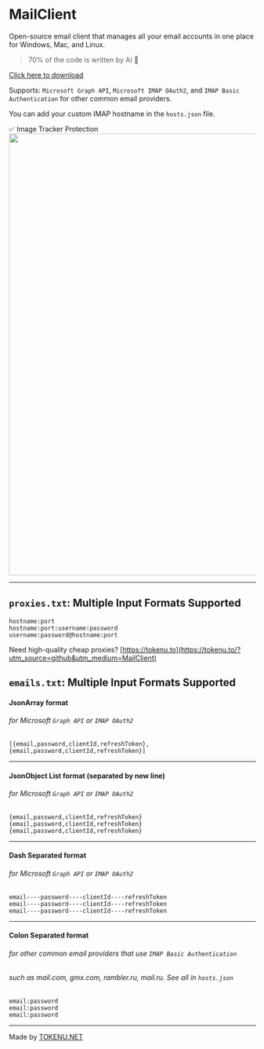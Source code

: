 # MailClient
Open-source email client that manages all your email accounts in one place for Windows, Mac, and Linux. 
> 70% of the code is written by AI 🤖

[Click here to download](https://github.com/RANKTW/MailClient/releases)

Supports: `Microsoft Graph API`, `Microsoft IMAP OAuth2`, and `IMAP Basic Authentication` for other common email providers.

You can add your custom IMAP hostname in the `hosts.json` file.

✅ Image Tracker Protection<br>
<img width="900" src="https://i.imgur.com/d1BbEbZ.png"/>

---
## `proxies.txt`: Multiple Input Formats Supported
```
hostname:port
hostname:port:username:password
username:password@hostname:port
```
Need high-quality cheap proxies?
[https://tokenu.to](https://tokenu.to/?utm_source=github&utm_medium=MailClient)

## `emails.txt`: Multiple Input Formats Supported
#### JsonArray format
###### for Microsoft `Graph API` or `IMAP OAuth2`
```
[{email,password,clientId,refreshToken}, {email,password,clientId,refreshToken}]
```
---
#### JsonObject List format (separated by new line)
###### for Microsoft `Graph API` or `IMAP OAuth2`
```
{email,password,clientId,refreshToken}
{email,password,clientId,refreshToken}
{email,password,clientId,refreshToken}
```
---
#### Dash Separated format
###### for Microsoft `Graph API` or `IMAP OAuth2`
```
email----password----clientId----refreshToken
email----password----clientId----refreshToken
email----password----clientId----refreshToken
```
---
#### Colon Separated format
###### for other common email providers that use `IMAP Basic Authentication`
###### such as mail.com, gmx.com, rambler.ru, mail.ru. See all in `hosts.json`
```
email:password
email:password
email:password
```
---
Made by [TOKENU.NET](https://www.tokenu.net/?utm_source=github&utm_medium=MailClient)
